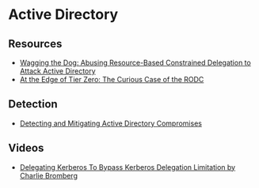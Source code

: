 # Active Directory

## Resources
- [Wagging the Dog: Abusing Resource-Based Constrained Delegation to Attack Active Directory](https://shenaniganslabs.io/2019/01/28/Wagging-the-Dog.html)
- [At the Edge of Tier Zero: The Curious Case of the RODC](https://shenaniganslabs.io/2023/01/25/RODCs.html)

## Detection
- [Detecting and Mitigating Active Directory Compromises](https://media.defense.gov/2024/Sep/25/2003553985/-1/-1/0/CTR-DETECTING-AND-MITIGATING-AD-COMPROMISES.PDF) 

## Videos
- [Delegating Kerberos To Bypass Kerberos Delegation Limitation by Charlie Bromberg](https://youtu.be/byykEId3FUs?si=d9OkjoDI0rPh2nXA)
